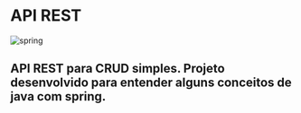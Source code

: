 # API REST
![spring](https://github.com/marcos-kennedy/api-rest-java/assets/100376218/7534b3a8-eb1f-491b-967d-d94e45ad6c52)

## API REST para CRUD simples. Projeto desenvolvido para entender alguns conceitos de java com spring.

